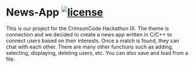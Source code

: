 # News-App [![license](https://img.shields.io/github/license/DAVFoundation/captain-n3m0.svg?style=flat-square)](https://github.com/subhamb123/News-App/blob/main/LICENSE)

This is our project for the CrimsonCode Hackathon IX. The theme is connection and we decided to create a news app written in C/C++ to connect users based on their interests. Once a match is found, they can chat with each other. There are many other functions such as adding, selecting, displaying, deleting users, etc. You can also save and load from a file.
